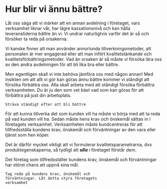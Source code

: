 # Hur blir vi ännu bättre?

Låt oss säga att vi märker att en annan avdelning i företaget, vars verksamhet liknar vår, har lägre kassationsnivå och kan hålla leveranstiderna bättre än vi. Vi undrar naturligtvis varför det är så och försöker ta reda på orsakerna.

Vi kanske finner att man använder annorlunda tillverkningsmetoder, att personalen är mer engagerad eller att man infört kvalitetstänkande och kvalitetsförbättringsmetoder. Vad än orsaken är så måste vi försöka lära oss av den andra avdelningen för att bli lika bra eller bättre.

Men egentligen skall vi inte behöva jämföra oss med någon annan! Med insikten om att allt vi gör kan göras ännu bättre kommer vi ständigt att försöka förbättra oss. Alla skall arbeta med att ständigt försöka förbättra verksamheten. Du är ju den som vet bäst vad som kan göras för att förbättra på just din arbetsplats.

	Sträva ständigt efter att bli bättre

För att kunna tillverka det som kunden vill ha måste vi börja med att ta reda på vad kunden vill ha. Sedan måste hens krav och önskemål sättas in i företagets verksamhet. Verksamheten måste kundcentreras för att tillfredsställa kundens krav, önskemål och förväntningar av den vara eller tjänst som hen köper.

Det är därför mycket viktigt att vi formulerar kvalitetsparametrarna, dvs produktegenskaperna, så tydligt att **_alla_** i företaget förstår dem.

Det företag som tillfredsställer kundens krav, önskemål och förväntningar har störst chans att uppnå sina mål.

	Tag reda på kundens krav, önskemål och 
	förväntningar. Låt detta styra företagets 
	verksamhet
